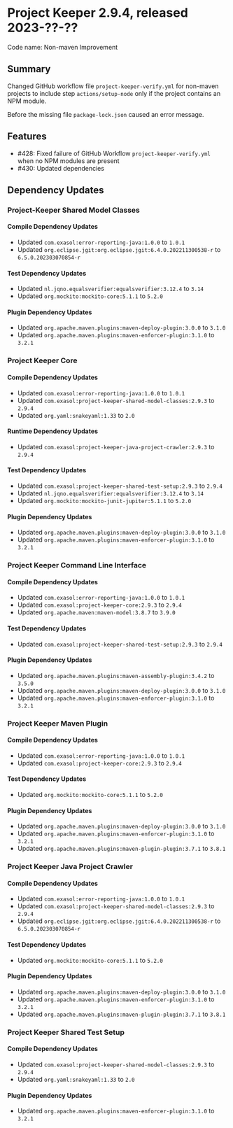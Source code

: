 # Project Keeper 2.9.4, released 2023-??-??

Code name: Non-maven Improvement

## Summary

Changed GitHub workflow file `project-keeper-verify.yml` for non-maven projects to include step `actions/setup-node` only if the project contains an NPM module.

Before the missing file `package-lock.json` caused an error message.

## Features

* #428: Fixed failure of GitHub Workflow `project-keeper-verify.yml` when no NPM modules are present
* #430: Updated dependencies

## Dependency Updates

### Project-Keeper Shared Model Classes

#### Compile Dependency Updates

* Updated `com.exasol:error-reporting-java:1.0.0` to `1.0.1`
* Updated `org.eclipse.jgit:org.eclipse.jgit:6.4.0.202211300538-r` to `6.5.0.202303070854-r`

#### Test Dependency Updates

* Updated `nl.jqno.equalsverifier:equalsverifier:3.12.4` to `3.14`
* Updated `org.mockito:mockito-core:5.1.1` to `5.2.0`

#### Plugin Dependency Updates

* Updated `org.apache.maven.plugins:maven-deploy-plugin:3.0.0` to `3.1.0`
* Updated `org.apache.maven.plugins:maven-enforcer-plugin:3.1.0` to `3.2.1`

### Project Keeper Core

#### Compile Dependency Updates

* Updated `com.exasol:error-reporting-java:1.0.0` to `1.0.1`
* Updated `com.exasol:project-keeper-shared-model-classes:2.9.3` to `2.9.4`
* Updated `org.yaml:snakeyaml:1.33` to `2.0`

#### Runtime Dependency Updates

* Updated `com.exasol:project-keeper-java-project-crawler:2.9.3` to `2.9.4`

#### Test Dependency Updates

* Updated `com.exasol:project-keeper-shared-test-setup:2.9.3` to `2.9.4`
* Updated `nl.jqno.equalsverifier:equalsverifier:3.12.4` to `3.14`
* Updated `org.mockito:mockito-junit-jupiter:5.1.1` to `5.2.0`

#### Plugin Dependency Updates

* Updated `org.apache.maven.plugins:maven-deploy-plugin:3.0.0` to `3.1.0`
* Updated `org.apache.maven.plugins:maven-enforcer-plugin:3.1.0` to `3.2.1`

### Project Keeper Command Line Interface

#### Compile Dependency Updates

* Updated `com.exasol:error-reporting-java:1.0.0` to `1.0.1`
* Updated `com.exasol:project-keeper-core:2.9.3` to `2.9.4`
* Updated `org.apache.maven:maven-model:3.8.7` to `3.9.0`

#### Test Dependency Updates

* Updated `com.exasol:project-keeper-shared-test-setup:2.9.3` to `2.9.4`

#### Plugin Dependency Updates

* Updated `org.apache.maven.plugins:maven-assembly-plugin:3.4.2` to `3.5.0`
* Updated `org.apache.maven.plugins:maven-deploy-plugin:3.0.0` to `3.1.0`
* Updated `org.apache.maven.plugins:maven-enforcer-plugin:3.1.0` to `3.2.1`

### Project Keeper Maven Plugin

#### Compile Dependency Updates

* Updated `com.exasol:error-reporting-java:1.0.0` to `1.0.1`
* Updated `com.exasol:project-keeper-core:2.9.3` to `2.9.4`

#### Test Dependency Updates

* Updated `org.mockito:mockito-core:5.1.1` to `5.2.0`

#### Plugin Dependency Updates

* Updated `org.apache.maven.plugins:maven-deploy-plugin:3.0.0` to `3.1.0`
* Updated `org.apache.maven.plugins:maven-enforcer-plugin:3.1.0` to `3.2.1`
* Updated `org.apache.maven.plugins:maven-plugin-plugin:3.7.1` to `3.8.1`

### Project Keeper Java Project Crawler

#### Compile Dependency Updates

* Updated `com.exasol:error-reporting-java:1.0.0` to `1.0.1`
* Updated `com.exasol:project-keeper-shared-model-classes:2.9.3` to `2.9.4`
* Updated `org.eclipse.jgit:org.eclipse.jgit:6.4.0.202211300538-r` to `6.5.0.202303070854-r`

#### Test Dependency Updates

* Updated `org.mockito:mockito-core:5.1.1` to `5.2.0`

#### Plugin Dependency Updates

* Updated `org.apache.maven.plugins:maven-deploy-plugin:3.0.0` to `3.1.0`
* Updated `org.apache.maven.plugins:maven-enforcer-plugin:3.1.0` to `3.2.1`
* Updated `org.apache.maven.plugins:maven-plugin-plugin:3.7.1` to `3.8.1`

### Project Keeper Shared Test Setup

#### Compile Dependency Updates

* Updated `com.exasol:project-keeper-shared-model-classes:2.9.3` to `2.9.4`
* Updated `org.yaml:snakeyaml:1.33` to `2.0`

#### Plugin Dependency Updates

* Updated `org.apache.maven.plugins:maven-enforcer-plugin:3.1.0` to `3.2.1`
